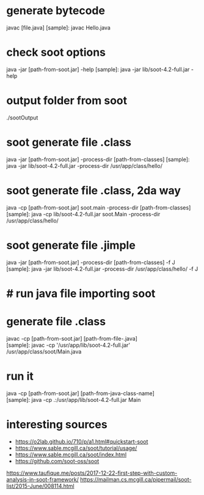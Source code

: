 # generate bytecode
javac [file.java]
[sample]: javac Hello.java

# check soot options
java -jar [path-from-soot.jar] -help
[sample]: java -jar lib/soot-4.2-full.jar -help

# output folder from soot
./sootOutput 

# soot generate file .class
java -jar [path-from-soot.jar] -process-dir [path-from-classes]
[sample]: java -jar lib/soot-4.2-full.jar -process-dir /usr/app/class/hello/

# soot generate file .class, 2da way
java -cp [path-from-soot.jar] soot.main -process-dir [path-from-classes]
[sample]: java -cp lib/soot-4.2-full.jar soot.Main -process-dir /usr/app/class/hello/

# soot generate file .jimple
java -jar [path-from-soot.jar] -process-dir [path-from-classes] -f J 
[sample]: java -jar lib/soot-4.2-full.jar -process-dir /usr/app/class/hello/ -f J


# # run java file importing soot 

# generate file .class
javac -cp [path-from-soot.jar] [path-from-file-.java]  
[sample]: javac -cp '/usr/app/lib/soot-4.2-full.jar' /usr/app/class/soot/Main.java 

# run it
java -cp [path-from-soot.jar] [path-from-java-class-name]  
[sample]: java -cp .:/usr/app/lib/soot-4.2-full.jar Main




# interesting sources

- https://o2lab.github.io/710/p/a1.html#quickstart-soot
- https://www.sable.mcgill.ca/soot/tutorial/usage/
- https://www.sable.mcgill.ca/soot/index.html
- https://github.com/soot-oss/soot

https://www.taufique.me/posts/2017-12-22-first-step-with-custom-analysis-in-soot-framework/
https://mailman.cs.mcgill.ca/pipermail/soot-list/2015-June/008114.html